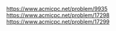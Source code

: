 https://www.acmicpc.net/problem/9935
https://www.acmicpc.net/problem/17298
https://www.acmicpc.net/problem/17299
